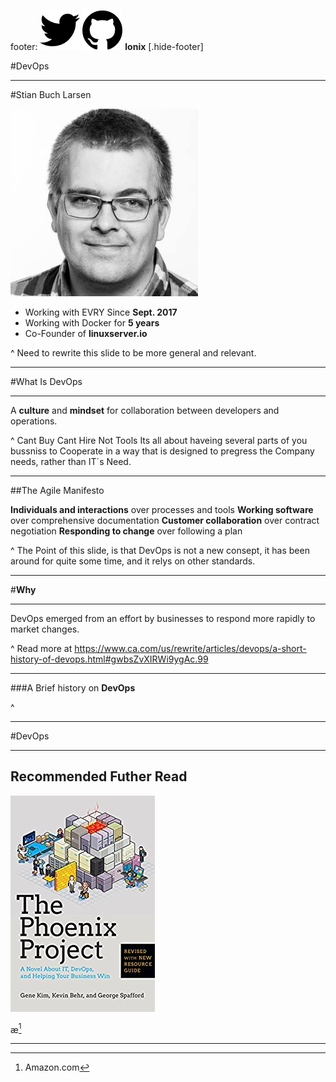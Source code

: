 footer: ![inline](assets/icon-twitter.png) ![inline](assets/icon-github.png) **lonix**
[.hide-footer] 

#DevOps

--- 

#Stian Buch Larsen

![inline](assets/person-stian.jpg) 

- Working with EVRY Since **Sept. 2017**
- Working with Docker for **5 years**
- Co-Founder of **linuxserver.io**

^  Need to rewrite this slide to be more general and relevant.

---

#What Is DevOps

---

A **culture** and **mindset** for collaboration between developers and operations.

^ Cant Buy
Cant Hire
Not Tools
Its all about haveing several parts of you bussniss to Cooperate in a way that is designed to pregress the Company needs, rather than IT´s Need.

---

##The Agile Manifesto

**Individuals and interactions** over processes and tools 
**Working software** over comprehensive documentation 
**Customer collaboration** over contract negotiation
**Responding to change** over following a plan

^ The Point of this slide, is that DevOps is not a new consept, it has been around for quite some time, and it relys on other standards.

---

#**Why**

---

DevOps emerged from an effort by businesses to respond more rapidly to market changes. 


^
Read more at https://www.ca.com/us/rewrite/articles/devops/a-short-history-of-devops.html#gwbsZvXIRWi9ygAc.99

---

###A Brief history on **DevOps**

^ 

---

#DevOps



---

## Recommended Futher Read

![inline](assets/the-phoenix-project.jpg) 

æ[^1]


---



[^1]: Amazon.com
